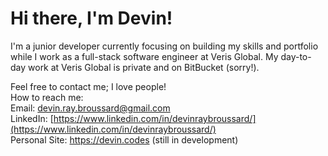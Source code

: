 # Hi there, I'm Devin!
I'm a junior developer currently focusing on building my skills and portfolio while I work as a full-stack software engineer at Veris Global. My day-to-day work at Veris Global is private and on BitBucket (sorry!).

Feel free to contact me; I love people!  
How to reach me:  
Email: devin.ray.broussard@gmail.com  
LinkedIn: [https://www.linkedin.com/in/devinraybroussard/](https://www.linkedin.com/in/devinraybroussard/)  
Personal Site: https://devin.codes (still in development)
